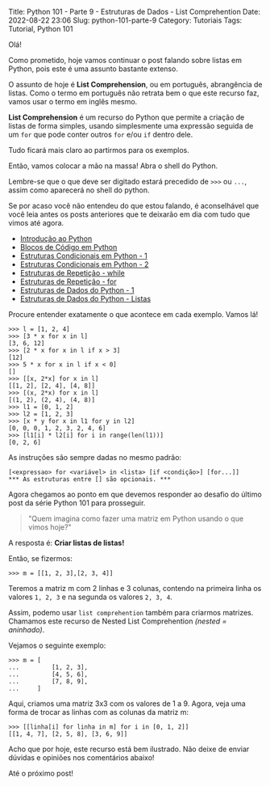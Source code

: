 Title: Python 101 - Parte 9 - Estruturas de Dados - List Comprehention
Date: 2022-08-22 23:06
Slug: python-101-parte-9
Category: Tutoriais
Tags: Tutorial, Python 101

Olá!

Como prometido, hoje vamos continuar o post falando sobre listas em Python, pois este é uma assunto bastante extenso.

O assunto de hoje é __List Comprehension__, ou em português, abrangência de listas. Como o termo em português não retrata bem o que este recurso faz, vamos usar o termo em inglês mesmo.

__List Comprehension__ é um recurso do Python que permite a criação de listas de forma simples, usando simplesmente uma expressão seguida de um `for` que pode conter outros `for` e/ou `if` dentro dele.

Tudo ficará mais claro ao partirmos para os exemplos.

Então, vamos colocar a mão na massa! Abra o shell do Python.

Lembre-se que o que deve ser digitado estará precedido de `>>>` ou `...`, assim como aparecerá no shell do python.

Se por acaso você não entendeu do que estou falando, é aconselhável que você leia antes os posts anteriores que te deixarão em dia com tudo que vimos até agora.

* [Introdução ao Python]({filename}/Tutoriais/python101.md)
* [Blocos de Código em Python]({filename}/Tutoriais/python101.2.md)
* [Estruturas Condicionais em Python - 1]({filename}/Tutoriais/python101.3.md)
* [Estruturas Condicionais em Python - 2]({filename}/Tutoriais/python101.4.md)
* [Estruturas de Repetição - while]({filename}/Tutoriais/python101.5.md)
* [Estruturas de Repetição - for]({filename}/Tutoriais/python101.6.md)
* [Estruturas de Dados do Python - 1]({filename}/Tutoriais/python101.7.md)
* [Estruturas de Dados do Python - Listas]({filename}/Tutoriais/python101.8.md)

Procure entender exatamente o que acontece em cada exemplo. Vamos lá!

    >>> l = [1, 2, 4] 
    >>> [3 * x for x in l]
    [3, 6, 12]
    >>> [2 * x for x in l if x > 3]
    [12]
    >>> 5 * x for x in l if x < 0] 
    []
    >>> [[x, 2*x] for x in l]
    [[1, 2], [2, 4], [4, 8]]
    >>> [(x, 2*x) for x in l]
    [(1, 2), (2, 4), (4, 8)]
    >>> l1 = [0, 1, 2]
    >>> l2 = [1, 2, 3]
    >>> [x * y for x in l1 for y in l2] 
    [0, 0, 0, 1, 2, 3, 2, 4, 6]
    >>> [l1[i] * l2[i] for i in range(len(l1))]
    [0, 2, 6]

As instruções são sempre dadas no mesmo padrão:

    [<expressao> for <variável> in <lista> [if <condição>] [for...]]
    *** As estruturas entre [] são opcionais. ***

Agora chegamos ao ponto em que devemos responder ao desafio do último post da série Python 101 para prosseguir.

> "Quem imagina como fazer uma matriz em Python usando o que vimos hoje?"

A resposta é: **Criar listas de listas!**

Então, se fizermos:

    >>> m = [[1, 2, 3],[2, 3, 4]]

Teremos a matriz m com 2 linhas e 3 colunas, contendo na primeira linha os valores `1, 2, 3` e na segunda os valores `2, 3, 4`.

Assim, podemo usar `list comprehention` também para criarmos matrizes. Chamamos este recurso de Nested List Comprehention _(nested = aninhado)_.

Vejamos o seguinte exemplo:

    >>> m = [
    ...         [1, 2, 3],
    ...         [4, 5, 6],
    ...         [7, 8, 9],
    ...     ]

Aqui, criamos uma matriz 3x3 com os valores de 1 a 9.
Agora, veja uma forma de trocar as linhas com as colunas da matriz m:

    >>> [[linha[i] for linha in m] for i in [0, 1, 2]]
    [[1, 4, 7], [2, 5, 8], [3, 6, 9]]

Acho que por hoje, este recurso está bem ilustrado. Não deixe de enviar dúvidas e opiniões nos comentários abaixo!

Até o próximo post!

